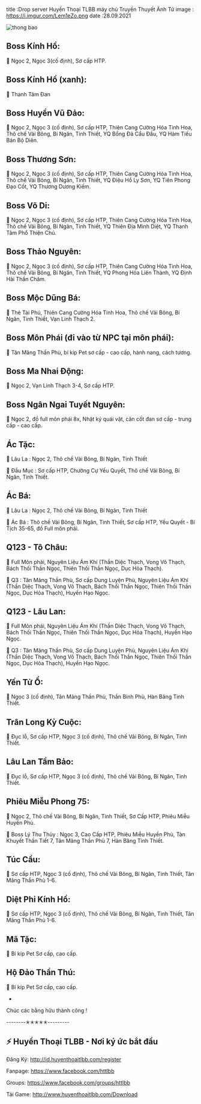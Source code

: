 title :Drop server Huyền Thoại TLBB máy chủ Truyền Thuyết Ảnh Tử
image : https://i.imgur.com/Lem1eZo.png
date  :28.09.2021

![thong bao](https://i.imgur.com/Lem1eZo.png)

## Boss Kính Hồ: 

🎁 Ngọc 2, Ngọc 3(cố định), Sơ cấp HTP. 

## Boss Kính Hồ (xanh): 

🎁 Thanh Tâm Đan

## Boss Huyền Vũ Đảo: 

🎁 Ngọc 2, Ngọc 3 (cố định), Sơ cấp HTP, Thiên Cang Cường Hóa Tinh Hoa, Thô chế Vải Bông, Bí Ngân, Tinh Thiết, YQ Bổng Đả Cẩu Đầu, YQ Hàm Tiếu Bán Bộ Diên.

## Boss Thương Sơn: 

🎁 Ngọc 2, Ngọc 3 (cố định), Sơ cấp HTP, Thiên Cang Cường Hóa Tinh Hoa, Thô chế Vải Bông, Bí Ngân, Tinh Thiết, YQ Điệu Hổ Ly Sơn, YQ Tiên Phong Đạo Cốt, YQ Thương Dương Kiếm.

## Boss Võ Di: 

🎁 Ngọc 2, Ngọc 3 (cố định), Sơ cấp HTP, Thiên Cang Cường Hóa Tinh Hoa, Thô chế Vải Bông, Bí Ngân, Tinh Thiết, YQ Thiên Địa Minh Diệt, YQ Thanh Tâm Phổ Thiện Chú.

## Boss Thảo Nguyên: 

🎁 Ngọc 2, Ngọc 3 (cố định), Sơ cấp HTP, Thiên Cang Cường Hóa Tinh Hoa, Thô chế Vải Bông, Bí Ngân, Tinh Thiết, YQ Phong Hỏa Liên Thành, YQ Định Hải Thần Châm.

## Boss Mộc Dũng Bá: 

🎁 Thẻ Tài Phú, Thiên Cang Cường Hóa Tinh Hoa, Thô chế Vải Bông, Bí Ngân, Tinh Thiết, Vạn Linh Thạch 2.

## Boss Môn Phái (đi vào từ NPC tại môn phái): 

🎁 Tân Mãng Thần Phù, bí kíp Pet sơ cấp - cao cấp, hành nang, cách tương.

## Boss Ma Nhai Động: 

🎁 Ngọc 2, Vạn Linh Thạch 3-4, Sơ cấp HTP.

## Boss Ngân Ngai Tuyết Nguyên: 

🎁 Ngọc 2, đồ full môn phái 8x, Nhật ký quái vật, căn cốt đan sơ cấp - trung cấp - cao cấp.

## Ác Tặc:

🎁 Lâu La : Ngọc 2, Thô chế Vải Bông, Bí Ngân, Tinh Thiết 

🎁 Đầu Mục : Sơ cấp HTP, Chưởng Cự Yếu Quyết, Thô chế Vải Bông, Bí Ngân, Tinh Thiết. 

## Ác Bá:

🎁 Lâu La : Ngọc 2, Thô chế Vải Bông, Bí Ngân, Tinh Thiết 

🎁 Ác Bá : Thô chế Vải Bông, Bí Ngân, Tinh Thiết, Sơ cấp HTP, Yếu Quyết - Bí Tịch 35-65, đồ Full môn phái. 

## Q123 - Tô Châu:

🎁 Full Môn phái, Nguyên Liệu Ám Khí (Thần Diệc Thạch, Vong Vô Thạch, Bách Thối Thần Ngọc, Thiên Thối Thần Ngọc, Dục Hỏa Thạch).  

🎁 Q3 : Tân Mãng Thần Phù, Sơ cấp Dung Luyện Phù, Nguyên Liệu Ám Khí (Thần Diệc Thạch, Vong Vô Thạch, Bách Thối Thần Ngọc, Thiên Thối Thần Ngọc, Dục Hỏa Thạch), Huyền Hạo Ngọc. 

## Q123 - Lâu Lan:

🎁 Full Môn phái, Nguyên Liệu Ám Khí (Thần Diệc Thạch, Vong Vô Thạch, Bách Thối Thần Ngọc, Thiên Thối Thần Ngọc, Dục Hỏa Thạch), Huyền Hạo Ngọc. 

🎁 Q3 : Tân Mãng Thần Phù, Sơ cấp Dung Luyện Phù, Nguyên Liệu Ám Khí (Thần Diệc Thạch, Vong Vô Thạch, Bách Thối Thần Ngọc, Thiên Thối Thần Ngọc, Dục Hỏa Thạch), Huyền Hạo Ngọc. 

## Yến Tử Ổ:

🎁 Ngọc 3 (cố định), Tân Mãng Thần Phù, Thần Binh Phù, Hàn Băng Tinh Thiết. 

## Trân Long Kỳ Cuộc:

🎁 Đục lỗ, Sơ cấp HTP, Ngọc 3 (cố định), Thô chế Vải Bông, Bí Ngân, Tinh Thiết. 

## Lâu Lan Tầm Bảo:

🎁 Đục lỗ, Sơ cấp HTP, Ngọc 3 (cố định), Thô chế Vải Bông, Bí Ngân, Tinh Thiết. 

## Phiêu Miễu Phong 75:

🎁 Ngọc 2, Thô chế Vải Bông, Bí Ngân, Tinh Thiết, Sơ Cấp HTP, Phiêu Miễu Huyền Phù.

🎁 Boss Lý Thu Thủy : Ngọc 3, Cao Cấp HTP, Phiêu Miễu Huyền Phù, Tàn Khuyết Thần Tiết 7, Tân Mãng Thần Phù 7, Hàn Băng Tinh Thiết.

## Túc Cầu:

🎁 Sơ cấp HTP, Ngọc 3 (cố định), Thô chế Vải Bông, Bí Ngân, Tinh Thiết, Tân Mãng Thần Phù 1-6. 

## Diệt Phỉ Kính Hồ:

🎁 Sơ cấp HTP, Ngọc 3 (cố định), Thô chế Vải Bông, Bí Ngân, Tinh Thiết, Tân Mãng Thần Phù 1-6. 

## Mã Tặc:

🎁 Bí kíp Pet Sơ cấp, cao cấp. 

## Hộ Đảo Thần Thú:

🎁 Bí kíp Pet Sơ cấp, cao cấp. 
 

- 
Chúc các bằng hữu thành công !

--------✭✭✭✭✭---------

## ⚡️ Huyền Thoại TLBB - Nơi ký ức bắt đầu

Đăng Ký: http://id.huyenthoaitlbb.com/register

Fanpage: https://www.facebook.com/httlbb

Groups: https://www.facebook.com/groups/httlbb

Tải Game: http://www.huyenthoaitlbb.com/Download
 
